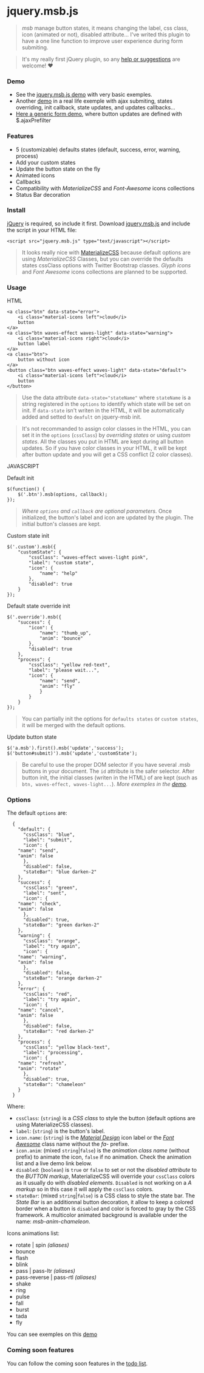 # jquery.msb.js #

> *msb* manage button states, it means changing the label, css class, icon (animated or not), disabled attribute... I've writed this plugin to have a one line function to improve user experience during form submiting.

> It's my really first jQuery plugin, so any [help or suggestions](https://github.com/fchaussin/jquery-multi-state-button/issues) are welcome! ♥

### Demo

- See the [jquery.msb.js demo](https://codepen.io/fchaussin/pen/vejWKG) with very basic exemples.
- Another [demo](https://codepen.io/fchaussin/pen/mBKjzO) in a real life exemple with ajax submiting, states overriding, init callback, state updates, and updates callbacks...
- [Here a generic form demo](https://codepen.io/fchaussin/pen/EwdwRg), where button updates are defined with $.ajaxPrefilter

### Features

- 5 (customizable) defaults states (default, success, error, warning, process)
- Add your custom states
- Update the button state on the fly
- Animated icons
- Callbacks
- Compatibility with *MaterializeCSS* and *Font-Awesome* icons collections
- Status Bar decoration

### Install

[jQuery](http://jquery.com/download/) is required, so include it first.
  Download [jquery.msb.js](https://raw.githubusercontent.com/fchaussin/jquery-multi-state-button/master/jquery.msb.js) and include the script in your HTML file:

	<script src="jquery.msb.js" type="text/javascript"></script>

> It looks really nice with [MaterializeCSS](https://github.com/Dogfalo/materialize) because default options are using *MaterializeCSS* Classes, but you can override the defaults states cssClass options with Twitter Bootstrap classes. 
> *Glyph icons* and *Font Awesome* icons collections are planned to be supported.
	

### Usage

HTML

	<a class="btn" data-state="error">
		<i class="material-icons left">cloud</i>
		button
	</a>
	<a class="btn waves-effect waves-light" data-state="warning">
		<i class="material-icons right">cloud</i>
		button label
	</a>
	<a class="btn">
		button without icon
	</a>
	<button class="btn waves-effect waves-light" data-state="default">
		<i class="material-icons left">cloud</i>
		button
	</button>

> Use the data attribute `data-state="stateName"` where `stateName` is a string registered in the `options` to identify which state will be set on init. If `data-state` isn't writen in the HTML, it will be automatically added and setted to `deafult` on jquery-msb init. 

>  It's not recommanded to assign color classes in the HTML, you can set it in the `options` (`cssClass`) by *overriding states* or using *custom states*. All the classes you put in HTML are kept during all button updates. So if you have color classes in your HTML, it will be kept after button update and you will get a CSS conflict (2 color classes).


JAVASCRIPT

Default init

	$(function() {
		$('.btn').msb(options, callback);
	});
> *Where `options` and `callback` are optional parameters.* 
> Once initialized, the button's label and icon are updated by the plugin. The initial button's classes are kept.

Custom state init

	$('.custom').msb({
		"customState": {
			"cssClass": "waves-effect waves-light pink",
			"label": "custom state",
			"icon": {
				"name": "help"
			},
			"disabled": true
		}
	});

Default state override init

	$('.override').msb({
		"success": {
			"icon": {
				"name": "thumb_up", 
				"anim": "bounce"
			},
			"disabled": true
		},
		"process": {
			"cssClass": "yellow red-text",
			"label": "please wait...",
			"icon": {
				"name": "send", 
				"anim": "fly"
				}
		    }
		}
	});

> You can partially init the options for `defaults states` or `custom states`, it will be merged with the default options.

Update button state

	$('a.msb').first().msb('update','success');
	$('button#submit)').msb('update','customState');	

> Be careful to use the proper DOM selector if you have several .msb buttons in your document. The `id` attribute is the safer selector.
> After button init, the initial classes (writen in the HTML) of are kept (such as `btn, waves-effect, waves-light...`).
*More exemples in the [demo](https://codepen.io/fchaussin/pen/vejWKG).*

### Options

The default `options` are:

	  {
	    "default": {
	      "cssClass": "blue",
	      "label": "submit",
	      "icon": {
		"name": "send", 
		"anim": false
	      },
	      "disabled": false,
	      "stateBar": "blue darken-2"
	    },
	    "success": {
	      "cssClass": "green",
	      "label": "sent",
	      "icon": {
		"name": "check",
		"anim": false
	      },
	      "disabled": true,
	      "stateBar": "green darken-2"
	    },
	    "warning": {
	      "cssClass": "orange",
	      "label": "try again",
	      "icon": {
		"name": "warning",
		"anim": false
	      },
	      "disabled": false,
	      "stateBar": "orange darken-2"
	    },
	    "error": {
	      "cssClass": "red",
	      "label": "try again",
	      "icon": {
		"name": "cancel",
		"anim": false
	      },
	      "disabled": false,
	      "stateBar": "red darken-2"
	    },
	    "process": {
	      "cssClass": "yellow black-text",
	      "label": "processing",
	      "icon": {
		"name": "refresh",
		"anim": "rotate"
	      },
	      "disabled": true,
	      "stateBar": "chameleon"
	    }
	  }

Where:

- `cssClass`: (`string`) is a *CSS class* to style the button (default options are using MaterializeCSS classes).
- `label`: (`string`) is the button's label.
- `icon.name`: (`string`) is the [*Material Design*](https://material.io/icons/) icon label or the [*Font Awesome*](http://fontawesome.io/icons/) class name without the *fa-* prefixe.
- `icon.anim`: (mixed `string`|`false`) is the *animation class name* (without prefix) to animate the icon, `false` if no animation. Check the animation list and a live demo link below.
- `disabled`: (`boolean`) is `true` or `false` to set or not the *disabled attribute* to the *BUTTON markup*, MaterializeCSS will override your `cssClass` colors as it usually do with *disabled elements*. `Disabled` is not working on a *A markup* so in this case it will apply the `cssClass` colors.
- `stateBar`: (mixed `string`|`false`) is a CSS class to style the state bar. The *State Bar* is an additionnal button decoration, it allow to keep a colored border when a button is `disabled` and color is forced to gray by the CSS framework. A multicolor animated background is available under the name: *msb-anim-chameleon*.


Icons animations list:
- rotate | spin *(aliases)*
- bounce
- flash
- blink
- pass | pass-ltr *(aliases)*
- pass-reverse | pass-rtl *(aliases)*
- shake
- ring
- pulse
- fall
- burst
- tada
- fly

You can see exemples on this [demo](https://codepen.io/fchaussin/pen/vejWKG) 

### Coming soon features

You can follow the coming soon features in the [todo list](https://github.com/fchaussin/jquery-multi-state-button/projects/1).

